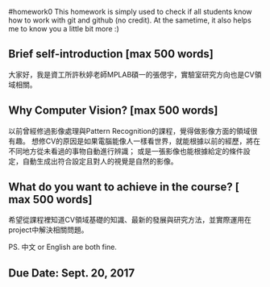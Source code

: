 #homework0
This homework is simply used to check if all students know how to work with git and github (no credit).
At the sametime, it also helps me to know you a little bit more :)

## Brief self-introduction [max 500 words]
大家好，我是資工所許秋婷老師MPLAB碩一的張偲宇，實驗室研究方向也是CV領域相關。

## Why Computer Vision? [max 500 words]
以前曾經修過影像處理與Pattern Recognition的課程，覺得做影像方面的領域很有趣。
想修CV的原因是如果電腦能像人一樣看世界，就能根據以前的經歷，將在不同地方從未看過的事物自動進行辨識；
或是一張影像也能根據給定的條件設定，自動生成出符合設定且對人的視覺是自然的影像。

## What do you want to achieve in the course? [ max 500 words]
希望從課程裡知道CV領域基礎的知識、最新的發展與研究方法，並實際運用在project中解決相關問題。

PS. 中文 or English are both fine.

## Due Date: Sept. 20, 2017
